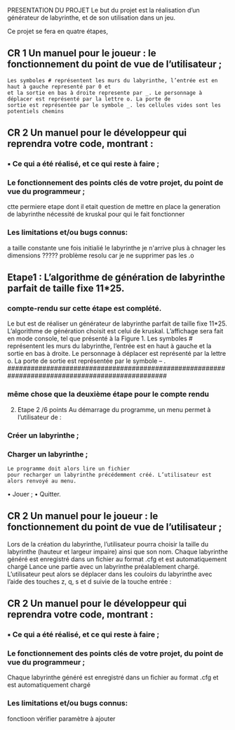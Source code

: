 PRESENTATION DU PROJET
Le but du projet est la réalisation d’un générateur de labyrinthe, et de son utilisation dans un
jeu.

Ce projet se fera en quatre étapes,

## CR 1 Un manuel pour le joueur : le fonctionnement du point de vue de l’utilisateur ;
    Les symboles # représentent les murs du labyrinthe, l’entrée est en haut à gauche representé par 0 et 
    et la sortie en bas à droite represente par _. Le personnage à déplacer est représenté par la lettre o. La porte de
    sortie est représentée par le symbole _. les cellules vides sont les potentiels chemins

## CR 2 Un manuel pour le développeur qui reprendra votre code, montrant :
### ▪ Ce qui a été réalisé, et ce qui reste à faire ;

### Le fonctionnement des points clés de votre projet, du point de vue du programmeur ;

ctte permiere etape dont il etait question de mettre en place la generation de labyrinthe nécessité de kruskal pour qui le fait fonctionner

### Les limitations et/ou bugs connus:
a taille constante une fois initialié le labyrinthe je n'arrive plus à chnager les dimensions ????? problème resolu car je ne supprimer pas les .o

## Etape1 : L’algorithme de génération de labyrinthe parfait de taille fixe 11*25.
### compte-rendu sur cette étape est complété.
Le but est de réaliser un générateur de labyrinthe parfait de taille fixe 11*25. L’algorithme de
génération choisit est celui de kruskal. L’affichage sera fait en mode console, tel que présenté
à la Figure 1. Les symboles # représentent les murs du labyrinthe, l’entrée est en haut à gauche
et la sortie en bas à droite. Le personnage à déplacer est représenté par la lettre o. La porte de
sortie est représentée par le symbole –
.
#################################################################################################
### même chose que la deuxième étape pour le compte rendu
2. Etape 2 /6 points
Au démarrage du programme, un menu permet à l’utilisateur de :
### Créer un labyrinthe ;
   
### Charger un labyrinthe ;
    Le programme doit alors lire un fichier
    pour recharger un labyrinthe précédemment créé. L’utilisateur est alors renvoyé au menu.
• Jouer ;
• Quitter.

## CR 2 Un manuel pour le joueur : le fonctionnement du point de vue de l’utilisateur ;
Lors de la création du labyrinthe, l’utilisateur pourra choisir la taille du labyrinthe (hauteur et
largeur impaire) ainsi que son nom.
 Chaque labyrinthe généré est enregistré dans un fichier au
format .cfg et est automatiquement chargé
Lance une partie avec un labyrinthe préalablement chargé. L’utilisateur peut alors se déplacer
dans les couloirs du labyrinthe avec l’aide des touches z, q, s et d suivie de la touche entrée :
## CR 2 Un manuel pour le développeur qui reprendra votre code, montrant :
### ▪ Ce qui a été réalisé, et ce qui reste à faire ;

### Le fonctionnement des points clés de votre projet, du point de vue du programmeur ;
 Chaque labyrinthe généré est enregistré dans un fichier au
format .cfg et est automatiquement chargé
### Les limitations et/ou bugs connus:
fonctioon vérifier paramètre à ajouter